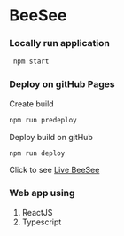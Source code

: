 # BeeSee

### Locally run application
```sh
 npm start
 ```

### Deploy on gitHub Pages
 Create build
```sh
npm run predeploy
 ```
 Deploy build on gitHub
```sh
npm run deploy
 ```
 Click to see [Live BeeSee](http://durgesh94.github.io/BeeSee/)

### Web app using
1. ReactJS
2. Typescript
